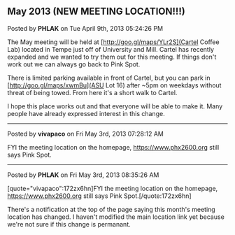 ## May 2013 (NEW MEETING LOCATION!!!)
Posted by **PHLAK** on Tue April 9th, 2013 05:24:26 PM

The May meeting will be held at [http://goo.gl/maps/YLr2S](Cartel Coffee Lab) located in Tempe just off of University and Mill.  Cartel has recently expanded and we wanted to try them out for this meeting.  If things don't work out we can always go back to Pink Spot.

There is limited parking available in front of Cartel, but you can park in [http://goo.gl/maps/xwmBu](ASU Lot 16) after ~5pm on weekdays without threat of being towed.  From here it's a short walk to Cartel.

I hope this place works out and that everyone will be able to make it.  Many people have already expressed interest in this change.

--------------------------------------------------------------------------------

Posted by **vivapaco** on Fri May 3rd, 2013 07:28:12 AM

FYI the meeting location on the homepage, <https://www.phx2600.org> still says Pink Spot.

--------------------------------------------------------------------------------

Posted by **PHLAK** on Fri May 3rd, 2013 08:35:26 AM

[quote="vivapaco":172zx6hn]FYI the meeting location on the homepage, <https://www.phx2600.org> still says Pink Spot.[/quote:172zx6hn]

There's a notification at the top of the page saying this month's meeting location has changed.  I haven't modified the main location link yet because we're not sure if this change is permanant.
